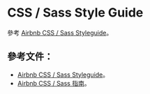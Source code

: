 # CSS / Sass Style Guide

參考 [Airbnb CSS / Sass Styleguide](https://github.com/airbnb/css)。

## 參考文件：

* [Airbnb CSS / Sass Styleguide](https://github.com/airbnb/css)。
* [Airbnb CSS / Sass 指南](https://github.com/Zhangjd/css-style-guide)。
